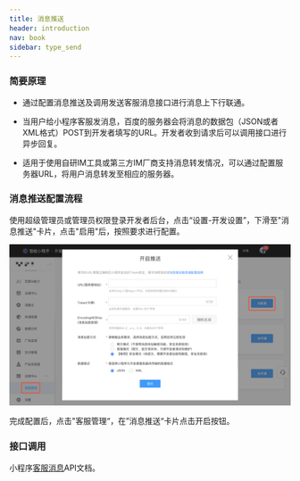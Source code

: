 ```yaml
---
title: 消息推送
header: introduction
nav: book
sidebar: type_send
---
```




### 简要原理

 - 通过配置消息推送及调用发送客服消息接口进行消息上下行联通。

 - 当用户给小程序客服发消息，百度的服务器会将消息的数据包（JSON或者XML格式）POST到开发者填写的URL。开发者收到请求后可以调用接口进行异步回复。

 - 适用于使用自研IM工具或第三方IM厂商支持消息转发情况，可以通过配置服务器URL，将用户消息转发至相应的服务器。

### 消息推送配置流程

使用超级管理员或管理员权限登录开发者后台，点击“设置-开发设置”，下滑至"消息推送"卡片，点击"启用"后，按照要求进行配置。

![图片](../../img/introduction/contact/3.jpg)

完成配置后，点击"客服管理“，在”消息推送“卡片点击开启按钮。

### **接口调用** 

小程序[客服消息](http://smartprogram.baidu.com/docs/develop/serverapi/contact_api/)API文档。





